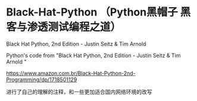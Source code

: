 # Black-Hat-Python （Python黑帽子 黑客与渗透测试编程之道）
Black Hat Python, 2nd Edition - Justin Seitz & Tim Arnold 

Python's code from "Black Hat Python, 2nd Edition - Justin Seitz & Tim Arnold "

https://www.amazon.com.br/Black-Hat-Python-2nd-Programming/dp/1718501129

进行了自己的理解的注释，和一些更加适合国内网络环境的改写
